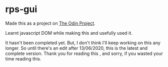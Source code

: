 # rps-gui
Made this as a project on <a href="https://www.theodinproject.com/courses/web-development-101/lessons/dom-manipulation" target="_blank">The Odin Project</a>. 

Learnt javascript DOM while making this and usefully used it.

It hasn't been completed yet. But, I don't think I'll keep working on this any longer. So until there's an edit after 13/06/2020, this is the latest and complete version.
Thank you for reading this , and sorry, if you wasted your time reading this.
